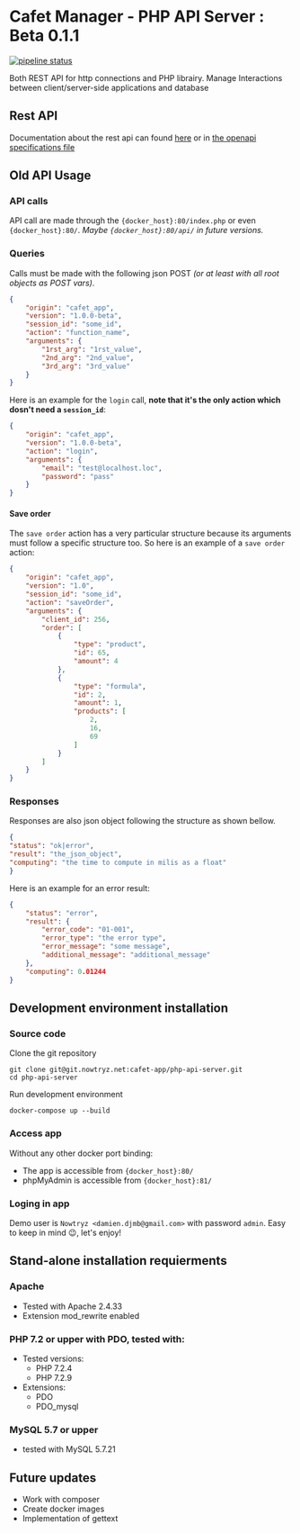 # Cafet Manager - PHP API Server : Beta 0.1.1
[![pipeline status](https://git.nowtryz.net/cafet-app/php-api-server/badges/add/rest-support/pipeline.svg)](https://git.nowtryz.net/cafet-app/php-api-server/commits/add/rest-support)

Both REST API for http connections and PHP librairy. Manage Interactions between client/server-side applications and database

## Rest API

Documentation about the rest api can found [here](http://cafet-app.static.nowtryz.net/php-api-server/) or in [the openapi specifications file](./openapi.yml)
## Old API Usage

### API calls
API call are made through the `{docker_host}:80/index.php` or even `{docker_host}:80/`. *Maybe `{docker_host}:80/api/` in future versions.*

### Queries
Calls must be made with the following json POST *(or at least with all root objects as POST vars)*.
```json
{
    "origin": "cafet_app",
    "version": "1.0.0-beta",
    "session_id": "some_id",
    "action": "function_name",
    "arguments": {
        "1rst_arg": "1rst_value",
        "2nd_arg": "2nd_value",
        "3rd_arg": "3rd_value"
    }
}
```

Here is an example for the `login` call, **note that it's the only action which dosn't need a `session_id`**:
```json
{
    "origin": "cafet_app",
    "version": "1.0.0-beta",
    "action": "login",
    "arguments": {
        "email": "test@localhost.loc",
        "password": "pass"
    }
}
```

#### Save order
The `save order` action has a very particular structure because its arguments must follow a specific structure too. So here is an example of a `save order` action:
```json
{
    "origin": "cafet_app",
    "version": "1.0",
    "session_id": "some_id",
    "action": "saveOrder",
    "arguments": {
        "client_id": 256,
        "order": [
            {
                "type": "product",
                "id": 65,
                "amount": 4
            },
            {
                "type": "formula",
                "id": 2,
                "amount": 1,
                "products": [
                    2,
                    16,
                    69
                ]
            }
        ]
    }
}
```

### Responses
Responses are also json object following the structure as shown bellow.
```json
{
"status": "ok|error",
"result": "the_json_object",
"computing": "the time to compute in milis as a float"
}
```

Here is an example for an error result:
```json
{
    "status": "error",
    "result": {
        "error_code": "01-001",
        "error_type": "the error type",
        "error_message": "some message",
        "additional_message": "additional_message"
    },
    "computing": 0.01244
}
```

## Development environment installation

### Source code
Clone the git repository
```
git clone git@git.nowtryz.net:cafet-app/php-api-server.git
cd php-api-server
```

Run development environment
```
docker-compose up --build
```

### Access app
Without any other docker port binding:
- The app is accessible from `{docker_host}:80/`
- phpMyAdmin is accessible from `{docker_host}:81/`

### Loging in app
Demo user is `Nowtryz <damien.djmb@gmail.com>` with password `admin`. Easy to keep in mind :wink:, let's enjoy!



## Stand-alone installation requierments

### Apache
- Tested with Apache 2.4.33
- Extension mod_rewrite enabled

### PHP 7.2 or upper with PDO, tested with:
- Tested versions:
    - PHP 7.2.4
    - PHP 7.2.9
- Extensions:
    - PDO
    - PDO_mysql

### MySQL 5.7 or upper
- tested with MySQL 5.7.21



## Future updates

- Work with composer
- Create docker images
- Implementation of gettext